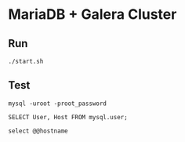 # MariaDB + Galera Cluster

## Run

```shell
./start.sh
```

## Test

```shell
mysql -uroot -proot_password

SELECT User, Host FROM mysql.user;

select @@hostname
```
